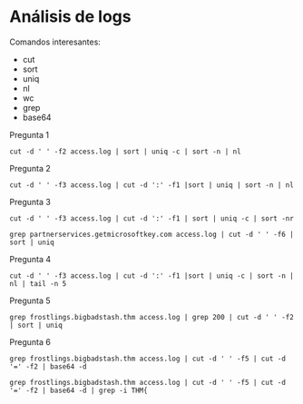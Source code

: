 # Análisis de logs

Comandos interesantes:

* cut
* sort
* uniq
* nl
* wc
* grep
* base64

Pregunta 1

`cut -d ' ' -f2 access.log | sort | uniq -c | sort -n | nl`

Pregunta 2

`cut -d ' ' -f3 access.log | cut -d ':' -f1 |sort | uniq | sort -n | nl`

Pregunta 3

`cut -d ' ' -f3 access.log | cut -d ':' -f1 | sort | uniq -c | sort -nr`

`grep partnerservices.getmicrosoftkey.com access.log | cut -d ' ' -f6 | sort | uniq`

Pregunta 4

`cut -d ' ' -f3 access.log | cut -d ':' -f1 |sort | uniq -c | sort -n | nl | tail -n 5`

Pregunta 5

`grep frostlings.bigbadstash.thm access.log | grep 200 | cut -d ' ' -f2 | sort | uniq`

Pregunta 6

`grep frostlings.bigbadstash.thm access.log | cut -d ' ' -f5 | cut -d '=' -f2 | base64 -d`

`grep frostlings.bigbadstash.thm access.log | cut -d ' ' -f5 | cut -d '=' -f2 | base64 -d | grep -i THM{`

